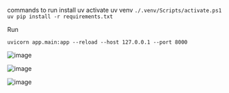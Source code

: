 commands to run
install uv
activate uv venv
`./.venv/Scripts/activate.ps1`
`uv pip install -r requirements.txt`

Run

`uvicorn app.main:app --reload --host 127.0.0.1 --port 8000`


![image](https://github.com/user-attachments/assets/1555a311-f373-4028-86f3-c403fba88992)

![image](https://github.com/user-attachments/assets/72390c63-859d-46a2-80c7-ae470c0acbd4)

![image](https://github.com/user-attachments/assets/af7ba2c1-b361-48b7-a258-74ba90709f53)
